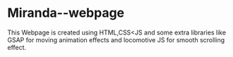 # Miranda--webpage

This Webpage is created using HTML,CSS<JS and some extra libraries like GSAP for moving animation effects and locomotive JS for smooth scrolling effect.
